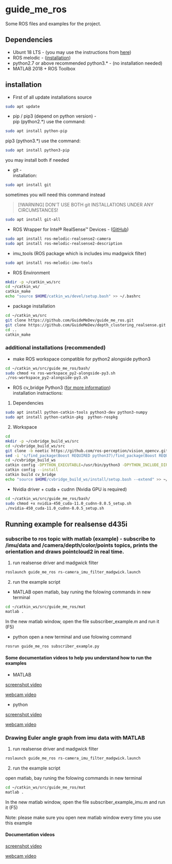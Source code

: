 # guide_me_ros
Some ROS files and examples for the project.


## Dependencies
* Ubunt 18 LTS - (you may use the instructions from [here](https://www.itzgeek.com/how-tos/linux/ubuntu-how-tos/how-to-install-ubuntu-18-04-alongside-with-windows-10-or-8-in-dual-boot.html))
* ROS melodic - ([installation](http://wiki.ros.org/melodic/Installation/Ubuntu))
* python2.7 or above recommended python3.* - (no installation needed)
* MATLAB 2018 + ROS Toolbox


## installation
* First of all update installations source
```bash
sudo apt update
```

* pip / pip3 (depend on python version) -\
pip (python2.*) use the command:
```bash
sudo apt install python-pip
```
pip3 (python3.*) use the command:
```bash
sudo apt install python3-pip
```
you may install both if needed

* git -\
installation:
```bash
sudo apt install git
```
sometimes you will need this command instead
> [!WARNING] DON'T USE BOTH git INSTALLATIONS UNDER ANY CIRCUMSTANCES!
```bash
sudo apt install git-all
```

* ROS Wrapper for Intel® RealSense™ Devices - ([GitHub](https://github.com/IntelRealSense/realsense-ros))
```bash
sudo apt install ros-melodic-realsense2-camera
sudo apt install ros-melodic-realsense2-description
```

* imu_tools (ROS package which is includes imu madgwick filter)
```bash
sudo apt install ros-melodic-imu-tools
```

* ROS Environment
```bash
mkdir -p ~/catkin_ws/src
cd ~/catkin_ws/
catkin_make
echo "source $HOME/catkin_ws/devel/setup.bash" >> ~/.bashrc
```

* package installation
```bash
cd ~/catkin_ws/src
git clone https://github.com/GuideMeDev/guide_me_ros.git
git clone https://github.com/GuideMeDev/depth_clustering_realsense.git (recommended)
cd ..
catkin_make
```


### additional installations (recommended)
* make ROS workspace compatible for python2 alongside python3
```bash
cd ~/catkin_ws/src/guide_me_ros/bash/
sudo chmod +x ros-workspace_py2-alongside-py3.sh
./ros-workspace_py2-alongside-py3.sh
```

* ROS cv_bridge Python3 ([for more information](https://cyaninfinite.com/ros-cv-bridge-with-python-3/))\
installation instractions:
1. Dependencies
```bash
sudo apt install python-catkin-tools python3-dev python3-numpy
sudo apt install python-catkin-pkg  python-rospkg
```
2. Workspace
```bash
cd
mkdir -p ~/cvbridge_build_ws/src
cd ~/cvbridge_build_ws/src
git clone -b noetic https://github.com/ros-perception/vision_opencv.git
sed -i 's/find_package(Boost REQUIRED python37)/find_package(Boost REQUIRED python3)/' vision_opencv/cv_bridge/CMakeLists.txt
cd ~/cvbridge_build_ws
catkin config -DPYTHON_EXECUTABLE=/usr/bin/python3 -DPYTHON_INCLUDE_DIR=/usr/include/python3.6m -DPYTHON_LIBRARY=/usr/lib/x86_64-linux-gnu/libpython3.6m.so
catkin config --install
catkin build cv_bridge
echo "source $HOME/cvbridge_build_ws/install/setup.bash --extend" >> ~/.bashrc
```
* Nvidia driver + cuda + cudnn (Nvidia GPU is required)
```bash
cd ~/catkin_ws/src/guide_me_ros/bash/
sudo chmod +x nvidia-450_cuda-11.0_cudnn-8.0.5_setup.sh
./nvidia-450_cuda-11.0_cudnn-8.0.5_setup.sh
```

## Running example for realsense d435i
### subscribe to ros topic with matlab (example) - subscribe to /imu/data and /camera/depth/color/points topics, prints the orientation and draws pointcloud2 in real time.

1. run realsense driver and madgwick filter
```bash
roslaunch guide_me_ros rs-camera_imu_filter_madgwick.launch
```
2. run the example script

* MATLAB
open matlab, bay runing the folowing commands in new terminal
```bash
cd ~/catkin_ws/src/guide_me_ros/mat
matlab .
```
In the new matlab window, open the file subscriber_example.m and run it (F5)

* python
open a new terminal and use folowing command
```bash
rosrun guide_me_ros subscriber_example.py
```

#### Some documentation videos to help you understand how to run the examples

* MATLAB

[screenshot video](https://drive.google.com/file/d/1rhiD_EtPqLLo9cVh6T4AxgHytVJ7IKfW/view?usp=sharing)

[webcam video](https://drive.google.com/file/d/1Wdv-fHuqVAz7jxolYuE3gGCZEKZuvgsw/view?usp=sharing)

* python

[screenshot video](https://drive.google.com/file/d/1FYwYNqP-A05kN1gFn2AOkY7XnlN1-QOK/view?usp=sharing)

[webcam video](https://drive.google.com/file/d/1NHHETOlIXJpJY5XEiI88ae1Q-zH_ZJVw/view?usp=sharing)

### Drawing Euler angle graph from imu data with MATLAB

1. run realsense driver and madgwick filter
```bash
roslaunch guide_me_ros rs-camera_imu_filter_madgwick.launch
```
2. run the example script

open matlab, bay runing the folowing commands in new terminal
```bash
cd ~/catkin_ws/src/guide_me_ros/mat
matlab .
```
In the new matlab window, open the file subscriber_example_imu.m and run it (F5)

Note: please make sure you open new matlab window every time you use this example

#### Documentation videos

[screenshot video](https://drive.google.com/file/d/1rhiD_EtPqLLo9cVh6T4AxgHytVJ7IKfW/view?usp=sharing)

[webcam video](https://drive.google.com/file/d/1Wdv-fHuqVAz7jxolYuE3gGCZEKZuvgsw/view?usp=sharing)
